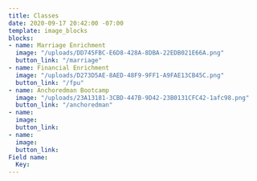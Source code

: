 ```yaml
---
title: Classes
date: 2020-09-17 20:42:00 -07:00
template: image_blocks
blocks:
- name: Marriage Enrichment
  image: "/uploads/DD745FBC-E6D8-428A-8DBA-22EDB021E66A.png"
  button_link: "/marriage"
- name: Financial Enrichment
  image: "/uploads/D273D5AE-8AED-48F9-9FF1-A9FAE13CB45C.png"
  button_link: "/fpu"
- name: Anchoredman Bootcamp
  image: "/uploads/23A13181-3CBD-447B-9D42-23B0131CFC42-1afc98.png"
  button_link: "/anchoredman"
- name: 
  image: 
  button_link: 
- name: 
  image: 
  button_link: 
Field name:
  Key: 
---
```


